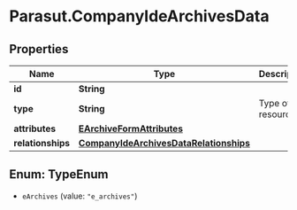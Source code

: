 # Parasut.CompanyIdeArchivesData

## Properties
Name | Type | Description | Notes
------------ | ------------- | ------------- | -------------
**id** | **String** |  | [optional] 
**type** | **String** | Type of the resource | [optional] 
**attributes** | [**EArchiveFormAttributes**](EArchiveFormAttributes.md) |  | [optional] 
**relationships** | [**CompanyIdeArchivesDataRelationships**](CompanyIdeArchivesDataRelationships.md) |  | [optional] 


<a name="TypeEnum"></a>
## Enum: TypeEnum


* `eArchives` (value: `"e_archives"`)




